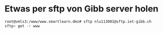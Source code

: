 # Etwas per sftp von Gibb server holen
```bash
root@vmls3:/www/www.smartlearn.dmz# sftp nlu113081@sftp.iet-gibb.ch
sftp> get -r www
```
